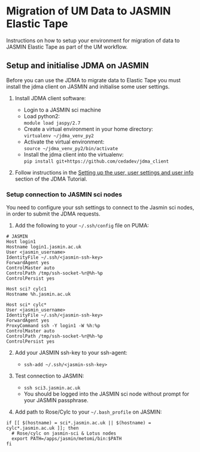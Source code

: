 # Migration of UM Data to JASMIN Elastic Tape

Instructions on how to setup your environment for migration of data to JASMIN Elastic Tape as part of the UM workflow. 

## Setup and initialise JDMA on JASMIN

Before you can use the JDMA to migrate data to Elastic Tape you must install the jdma client on JASMIN and initialise some user settings.
 
1. Install JDMA client software:
    * Login to a JASMIN sci machine
    * Load python2:  
      `module load jaspy/2.7`
    * Create a virtual environment in your home directory:  
      `virtualenv ~/jdma_venv_py2`
    * Activate the virtual environment:  
      `source ~/jdma_venv_py2/bin/activate`
    * Install the jdma client into the virtualenv:  
      `pip install git+https://github.com/cedadev/jdma_client`

2. Follow instructions in the [Setting up the user, user settings and user info](https://cedadev.github.io/jdma_client/docs/build/html/jdma_client/tutorial.html#setting-up-the-user-user-settings-and-user-info) section of the JDMA Tutorial.

### Setup connection to JASMIN sci nodes

You need to configure your ssh settings to connect to the Jasmin sci nodes, in order to submit the JDMA requests. 

1. Add the following to your `~/.ssh/config` file on PUMA:
~~~
# JASMIN
Host login1
Hostname login1.jasmin.ac.uk
User <jasmin_username> 
IdentityFile ~/.ssh/<jasmin-ssh-key>
ForwardAgent yes
ControlMaster auto
ControlPath /tmp/ssh-socket-%r@%h-%p
ControlPersist yes

Host sci? cylc1
Hostname %h.jasmin.ac.uk

Host sci* cylc*
User <jasmin_username>
IdentityFile ~/.ssh/<jasmin-ssh-key>
ForwardAgent yes
ProxyCommand ssh -Y login1 -W %h:%p
ControlMaster auto
ControlPath /tmp/ssh-socket-%r@%h-%p
ControlPersist yes
~~~

2. Add your JASMIN ssh-key to your ssh-agent:
    * `ssh-add ~/.ssh/<jasmin-ssh-key>`

3. Test connection to JASMIN:
    *  `ssh sci3.jasmin.ac.uk`
    * You should be logged into the JASMIN sci node without prompt for your JASMIN passphrase.

4. Add path to Rose/Cylc to your `~/.bash_profile` on JASMIN:
~~~
if [[ $(hostname) = sci*.jasmin.ac.uk || $(hostname) = cylc*.jasmin.ac.uk ]]; then
  # Rose/cylc on jasmin-sci & Lotus nodes
  export PATH=/apps/jasmin/metomi/bin:$PATH
fi
~~~

